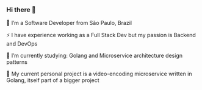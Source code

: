 ### Hi there 👋

🔭 I’m a Software Developer from São Paulo, Brazil

⚡ I have experience working as a Full Stack Dev but my passion is Backend and DevOps

🌱 I’m currently studying: Golang and Microservice architecture design patterns

👯 My current personal project is a video-encoding microservice written in Golang, itself part of a bigger project
